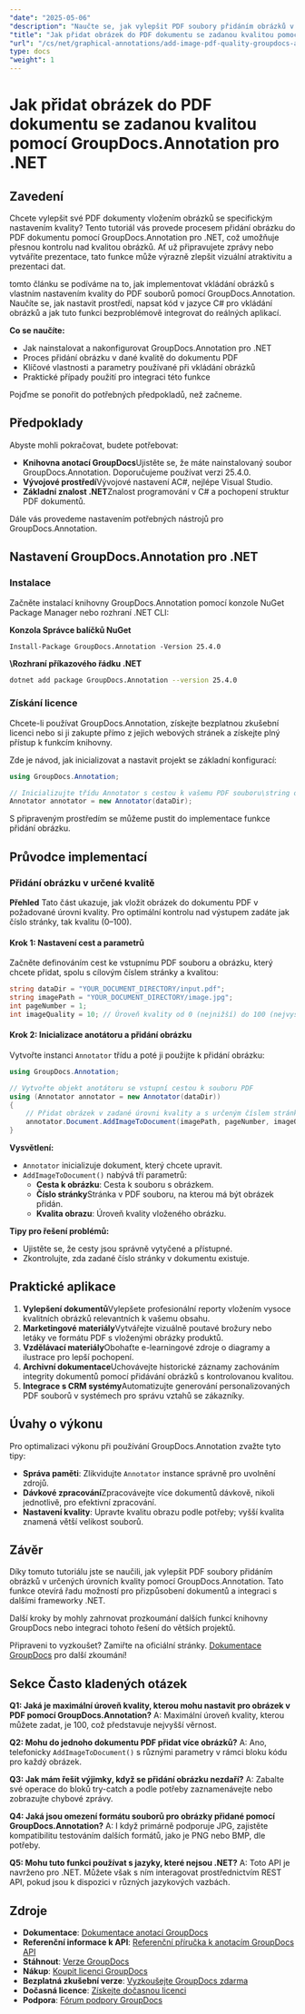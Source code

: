 ```yaml
---
"date": "2025-05-06"
"description": "Naučte se, jak vylepšit PDF soubory přidáním obrázků v určených úrovních kvality pomocí nástroje GroupDocs.Annotation pro .NET. Zlepšete vizuální atraktivitu dokumentů a prezentaci dat."
"title": "Jak přidat obrázek do PDF dokumentu se zadanou kvalitou pomocí GroupDocs.Annotation pro .NET"
"url": "/cs/net/graphical-annotations/add-image-pdf-quality-groupdocs-annotation-net/"
type: docs
"weight": 1
---
```


# Jak přidat obrázek do PDF dokumentu se zadanou kvalitou pomocí GroupDocs.Annotation pro .NET

## Zavedení

Chcete vylepšit své PDF dokumenty vložením obrázků se specifickým nastavením kvality? Tento tutoriál vás provede procesem přidání obrázku do PDF dokumentu pomocí GroupDocs.Annotation pro .NET, což umožňuje přesnou kontrolu nad kvalitou obrázků. Ať už připravujete zprávy nebo vytváříte prezentace, tato funkce může výrazně zlepšit vizuální atraktivitu a prezentaci dat.

tomto článku se podíváme na to, jak implementovat vkládání obrázků s vlastním nastavením kvality do PDF souborů pomocí GroupDocs.Annotation. Naučíte se, jak nastavit prostředí, napsat kód v jazyce C# pro vkládání obrázků a jak tuto funkci bezproblémově integrovat do reálných aplikací.

**Co se naučíte:**
- Jak nainstalovat a nakonfigurovat GroupDocs.Annotation pro .NET
- Proces přidání obrázku v dané kvalitě do dokumentu PDF
- Klíčové vlastnosti a parametry používané při vkládání obrázků
- Praktické případy použití pro integraci této funkce

Pojďme se ponořit do potřebných předpokladů, než začneme.

## Předpoklady

Abyste mohli pokračovat, budete potřebovat:
- **Knihovna anotací GroupDocs**Ujistěte se, že máte nainstalovaný soubor GroupDocs.Annotation. Doporučujeme používat verzi 25.4.0.
- **Vývojové prostředí**Vývojové nastavení AC#, nejlépe Visual Studio.
- **Základní znalost .NET**Znalost programování v C# a pochopení struktur PDF dokumentů.

Dále vás provedeme nastavením potřebných nástrojů pro GroupDocs.Annotation.

## Nastavení GroupDocs.Annotation pro .NET

### Instalace

Začněte instalací knihovny GroupDocs.Annotation pomocí konzole NuGet Package Manager nebo rozhraní .NET CLI:

**Konzola Správce balíčků NuGet**
```shell
Install-Package GroupDocs.Annotation -Version 25.4.0
```

**\Rozhraní příkazového řádku .NET**
```bash
dotnet add package GroupDocs.Annotation --version 25.4.0
```

### Získání licence

Chcete-li používat GroupDocs.Annotation, získejte bezplatnou zkušební licenci nebo si ji zakupte přímo z jejich webových stránek a získejte plný přístup k funkcím knihovny.

Zde je návod, jak inicializovat a nastavit projekt se základní konfigurací:

```csharp
using GroupDocs.Annotation;

// Inicializujte třídu Annotator s cestou k vašemu PDF souboru\string dataDir = "ADRESÁŘ_S_VAŠÍM_DOKUMENTEM/input.pdf";
Annotator annotator = new Annotator(dataDir);
```

S připraveným prostředím se můžeme pustit do implementace funkce přidání obrázku.

## Průvodce implementací

### Přidání obrázku v určené kvalitě

**Přehled**
Tato část ukazuje, jak vložit obrázek do dokumentu PDF v požadované úrovni kvality. Pro optimální kontrolu nad výstupem zadáte jak číslo stránky, tak kvalitu (0–100).

#### Krok 1: Nastavení cest a parametrů
Začněte definováním cest ke vstupnímu PDF souboru a obrázku, který chcete přidat, spolu s cílovým číslem stránky a kvalitou:

```csharp
string dataDir = "YOUR_DOCUMENT_DIRECTORY/input.pdf";
string imagePath = "YOUR_DOCUMENT_DIRECTORY/image.jpg";
int pageNumber = 1;
int imageQuality = 10; // Úroveň kvality od 0 (nejnižší) do 100 (nejvyšší)
```

#### Krok 2: Inicializace anotátoru a přidání obrázku
Vytvořte instanci `Annotator` třídu a poté ji použijte k přidání obrázku:

```csharp
using GroupDocs.Annotation;

// Vytvořte objekt anotátoru se vstupní cestou k souboru PDF
using (Annotator annotator = new Annotator(dataDir))
{
    // Přidat obrázek v zadané úrovni kvality a s určeným číslem stránky
    annotator.Document.AddImageToDocument(imagePath, pageNumber, imageQuality);
}
```

**Vysvětlení:**
- `Annotator` inicializuje dokument, který chcete upravit.
- `AddImageToDocument()` nabývá tří parametrů:
  - **Cesta k obrázku**: Cesta k souboru s obrázkem.
  - **Číslo stránky**Stránka v PDF souboru, na kterou má být obrázek přidán.
  - **Kvalita obrazu**: Úroveň kvality vloženého obrázku.

**Tipy pro řešení problémů:**
- Ujistěte se, že cesty jsou správně vytyčené a přístupné.
- Zkontrolujte, zda zadané číslo stránky v dokumentu existuje.

## Praktické aplikace
1. **Vylepšení dokumentů**Vylepšete profesionální reporty vložením vysoce kvalitních obrázků relevantních k vašemu obsahu.
2. **Marketingové materiály**Vytvářejte vizuálně poutavé brožury nebo letáky ve formátu PDF s vloženými obrázky produktů.
3. **Vzdělávací materiály**Obohaťte e-learningové zdroje o diagramy a ilustrace pro lepší pochopení.
4. **Archivní dokumentace**Uchovávejte historické záznamy zachováním integrity dokumentů pomocí přidávání obrázků s kontrolovanou kvalitou.
5. **Integrace s CRM systémy**Automatizujte generování personalizovaných PDF souborů v systémech pro správu vztahů se zákazníky.

## Úvahy o výkonu
Pro optimalizaci výkonu při používání GroupDocs.Annotation zvažte tyto tipy:
- **Správa paměti**: Zlikvidujte `Annotator` instance správně pro uvolnění zdrojů.
- **Dávkové zpracování**Zpracovávejte více dokumentů dávkově, nikoli jednotlivě, pro efektivní zpracování.
- **Nastavení kvality**: Upravte kvalitu obrazu podle potřeby; vyšší kvalita znamená větší velikost souborů.

## Závěr
Díky tomuto tutoriálu jste se naučili, jak vylepšit PDF soubory přidáním obrázků v určených úrovních kvality pomocí GroupDocs.Annotation. Tato funkce otevírá řadu možností pro přizpůsobení dokumentů a integraci s dalšími frameworky .NET.

Další kroky by mohly zahrnovat prozkoumání dalších funkcí knihovny GroupDocs nebo integraci tohoto řešení do větších projektů.

Připraveni to vyzkoušet? Zamiřte na oficiální stránky. [Dokumentace GroupDocs](https://docs.groupdocs.com/annotation/net/) pro další zkoumání!

## Sekce Často kladených otázek
**Q1: Jaká je maximální úroveň kvality, kterou mohu nastavit pro obrázek v PDF pomocí GroupDocs.Annotation?**
A: Maximální úroveň kvality, kterou můžete zadat, je 100, což představuje nejvyšší věrnost.

**Q2: Mohu do jednoho dokumentu PDF přidat více obrázků?**
A: Ano, telefonicky `AddImageToDocument()` s různými parametry v rámci bloku kódu pro každý obrázek.

**Q3: Jak mám řešit výjimky, když se přidání obrázku nezdaří?**
A: Zabalte své operace do bloků try-catch a podle potřeby zaznamenávejte nebo zobrazujte chybové zprávy.

**Q4: Jaká jsou omezení formátu souborů pro obrázky přidané pomocí GroupDocs.Annotation?**
A: I když primárně podporuje JPG, zajistěte kompatibilitu testováním dalších formátů, jako je PNG nebo BMP, dle potřeby.

**Q5: Mohu tuto funkci používat s jazyky, které nejsou .NET?**
A: Toto API je navrženo pro .NET. Můžete však s ním interagovat prostřednictvím REST API, pokud jsou k dispozici v různých jazykových vazbách.

## Zdroje
- **Dokumentace**: [Dokumentace anotací GroupDocs](https://docs.groupdocs.com/annotation/net/)
- **Referenční informace k API**: [Referenční příručka k anotacím GroupDocs API](https://reference.groupdocs.com/annotation/net/)
- **Stáhnout**: [Verze GroupDocs](https://releases.groupdocs.com/annotation/net/)
- **Nákup**: [Koupit licenci GroupDocs](https://purchase.groupdocs.com/buy)
- **Bezplatná zkušební verze**: [Vyzkoušejte GroupDocs zdarma](https://releases.groupdocs.com/annotation/net/)
- **Dočasná licence**: [Získejte dočasnou licenci](https://purchase.groupdocs.com/temporary-license/)
- **Podpora**: [Fórum podpory GroupDocs](https://forum.groupdocs.com/c/annotation/)